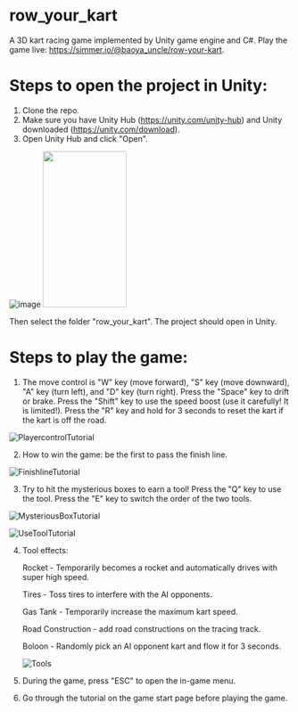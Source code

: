 # row_your_kart
A 3D kart racing game implemented by Unity game engine and C#. Play the game live: https://simmer.io/@baoya_uncle/row-your-kart.

# Steps to open the project in Unity:
1. Clone the repo.
2. Make sure you have Unity Hub (https://unity.com/unity-hub) and Unity downloaded (https://unity.com/download).
3. Open Unity Hub and click "Open".
   
![image](https://github.com/hezitaooOO/row_your_kart/assets/68521859/48a9ea89-c263-45c0-821e-33ef067fb389)
<img src="[https://user-images.githubusercontent.com/16319829/81180309-2b51f000-8fee-11ea-8a78-ddfe8c3412a7.png](https://github.com/hezitaooOO/row_your_kart/assets/68521859/48a9ea89-c263-45c0-821e-33ef067fb389)" width="150" height="280">

Then select the folder "row_your_kart". The project should open in Unity.

# Steps to play the game:

1. The move control is "W" key (move forward), "S" key (move downward), "A" key (turn left), and "D" key (turn right). Press the "Space" key to drift or brake. Press the "Shift" key to use the speed boost (use it carefully! It is limited!). Press the "R" key and hold for 3 seconds to reset the kart if the kart is off the road.

![PlayercontrolTutorial](https://github.com/hezitaooOO/row_your_kart/assets/68521859/3a253add-a3d7-41bb-bfd9-d3e14bb98356)

2. How to win the game: be the first to pass the finish line.

![FinishlineTutorial](https://github.com/hezitaooOO/row_your_kart/assets/68521859/e606fa51-0e4c-4d04-bda5-b13f88f33e18)

3. Try to hit the mysterious boxes to earn a tool! Press the "Q" key to use the tool. Press the "E" key to switch the order of the two tools.


![MysteriousBoxTutorial](https://github.com/hezitaooOO/row_your_kart/assets/68521859/74ad969d-a48f-4a00-86dd-25201d017648)


![UseToolTutorial](https://github.com/hezitaooOO/row_your_kart/assets/68521859/c33058e6-0176-4612-bb64-2549f4cca790)

4. Tool effects:

   Rocket - Temporarily becomes a rocket and automatically drives with super high speed.
   
   Tires - Toss tires to interfere with the AI opponents.
   
   Gas Tank - Temporarily increase the maximum kart speed.
   
   Road Construction - add road constructions on the tracing track.
   
   Boloon - Randomly pick an AI opponent kart and flow it for 3 seconds.

   ![Tools](https://github.com/hezitaooOO/row_your_kart/assets/68521859/e00e22bf-d157-4ebd-a1d0-fcca54ae83a8)

6. During the game, press "ESC" to open the in-game menu.
7. Go through the tutorial on the game start page before playing the game.
